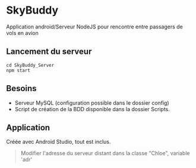 # SkyBuddy
Application android/Serveur NodeJS pour rencontre entre passagers de vols en avion

## Lancement du serveur

    cd SkyBuddy_Server
    npm start

## Besoins

* Serveur MySQL (configuration possible dans le dossier config)
* Script de création de la BDD disponible dans la dossier Scripts.

## Application

Créée avec Android Studio, tout est inclus. 
 
> Modifier l'adresse du serveur distant dans la classe "Chloe", variable 'adr'
